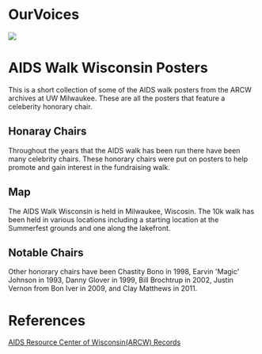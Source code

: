 # OurVoices
<a href="https://juncture-digital.org"><img src="https://juncture-digital.org/images/ve-button.png"></a>

<param ve-config 
       title="AIDs Walk Posters"
       author="Cora Terletzky"
       banner="https://collections.lib.uwm.edu/customizations/collection/arcw/arcw-header.jpg" 
       layout="vertical">


# AIDS Walk Wisconsin Posters

This is a short collection of some of the AIDS walk posters from the ARCW archives at UW Milwaukee. These are all the posters that feature a celeberity honorary chair.
<param ve-image 
       label="1993 with Earvin 'Magic' Johnson"
       url="https://collections.lib.uwm.edu/digital/iiif/arcw/211/full/full/0/default.jpg">


## Honaray Chairs

Throughout the years that the AIDS walk has been run there have been many celebrity chairs. These honorary chairs were put on posters to help promote and gain interest in the fundraising walk. 
<param ve-image 
       label="1998 with Chasity Bono" 
       description="poster by AIDS Resource Center of Wisconsin" 
       url="https://collections.lib.uwm.edu/digital/iiif/arcw/212/full/full/0/default.jpg">

## Map

The AIDS Walk Wisconsin is held in Milwaukee, Wiscosin. The 10k walk has been held in various locations including a starting location at the Summerfest grounds and one along the lakefront. 
<param ve-map center="Q37836" zoom="11" prefer-geojson>

## Notable Chairs

Other honorary chairs have been Chastity Bono in 1998, Earvin 'Magic' Johnson in 1993, Danny Glover in 1999, Bill Brochtrup in 2002, Justin Vernon from Bon Iver in 2009, and Clay Matthews in 2011. 
<param ve-image 
       label="1999 with Danny Glover"
       url="https://collections.lib.uwm.edu/digital/iiif/arcw/225/full/full/0/default.jpg">
<param ve-image 
       label="2002 with Bill Brochtrup"
       url="https://collections.lib.uwm.edu/digital/iiif/arcw/215/full/full/0/default.jpg">
<param ve-image 
       label="2009 with Justin Vernon"
       url="https://collections.lib.uwm.edu/digital/iiif/arcw/208/full/full/0/default.jpg">

# References

[AIDS Resource Center of Wisconsin(ARCW) Records](https://uwm.edu/lib-collections/arcw/)
<param ve-image 
       label="2011 with Clay Matthews"
       url="https://collections.lib.uwm.edu/digital/iiif/arcw/196/full/full/0/default.jpg">
